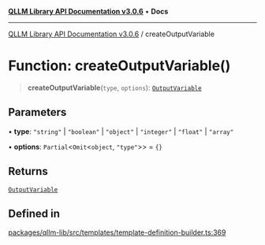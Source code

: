 [**QLLM Library API Documentation v3.0.6**](../README.md) • **Docs**

***

[QLLM Library API Documentation v3.0.6](../globals.md) / createOutputVariable

# Function: createOutputVariable()

> **createOutputVariable**(`type`, `options`): [`OutputVariable`](../type-aliases/OutputVariable.md)

## Parameters

• **type**: `"string"` \| `"boolean"` \| `"object"` \| `"integer"` \| `"float"` \| `"array"`

• **options**: `Partial`\<`Omit`\<`object`, `"type"`\>\> = `{}`

## Returns

[`OutputVariable`](../type-aliases/OutputVariable.md)

## Defined in

[packages/qllm-lib/src/templates/template-definition-builder.ts:369](https://github.com/quantalogic/qllm/blob/b15a3aa4af263bce36ea091a0f29bf1255b95497/packages/qllm-lib/src/templates/template-definition-builder.ts#L369)
